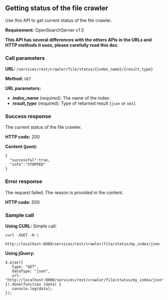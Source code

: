 ## Getting status of the file crawler

Use this API to get current status of the file crawler.

**Requirement:** OpenSearchServer v1.5

**This API has several differences with the others APIs in the URLs and HTTP methods it uses, please carefully read this doc.**

### Call parameters

**URL:** `/services/rest/crawler/file/status/{index_name}/{result_type}`

**Method:** ```GET```

**URL parameters:**

- _**index_name**_ (required): The name of the index.
- _**result_type**_ (required): Type of returned result (`json` or `xml`).

### Success response
The current status of the file crawler.

**HTTP code:**
200

**Content (json):**

    {
      "successful":true,
      "info":"STOPPED"
    }

### Error response

The request failed. The reason is provided in the content.

**HTTP code:**
500

### Sample call

**Using CURL:**
Simple call:

    curl -XGET -H \
         http://localhost:8080/services/rest/crawler/file/status/my_index/json
    

**Using jQuery:**

    $.ajax({ 
       type: "GET",
       dataType: "json",
       url: "http://localhost:8080/services/rest/crawler/file/status/my_index/json"
    }).done(function (data) {
       console.log(data);
    });
    
